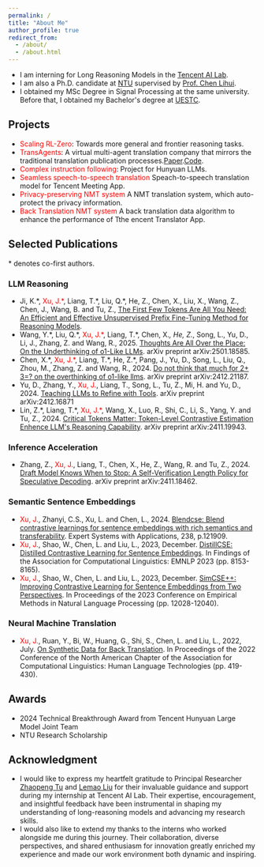 ```yaml
---
permalink: /
title: "About Me"
author_profile: true
redirect_from: 
  - /about/
  - /about.html
---
```



* I am interning for Long Reasoning Models in the [Tencent AI Lab](https://ailab.tencent.com/ailab/zh/index). 
* I am also a Ph.D. candidate at [NTU](https://www.ntu.edu.sg/) supervised by [Prof. Chen Lihui](https://scholar.google.com/citations?user=XqNeXssAAAAJ&hl=en).
* I obtained my MSc Degree in Signal Processing at the same university. Before that, I obtained my Bachelor's degree at [UESTC](https://en.uestc.edu.cn/).

Projects
---
- <span style="color:red">Scaling RL-Zero</span>: Towards more general and frontier reasoning tasks.
- <span style="color:red">TransAgents</span>: A virtual multi-agent translation company that mirrors the traditional translation publication processes.[Paper](https://aclanthology.org/2024.emnlp-demo.14/).[Code](https://github.com/minghao-wu/transagents).
- <span style="color:red">Complex instruction following</span>: Project for Hunyuan LLMs.
- <span style="color:red">Seamless speech-to-speech translation</span> Speach-to-speech translation model for Tencent Meeting App.
- <span style="color:red">Privacy-preserving NMT system</span> A NMT translation system, which auto-protect the privacy information.
- <span style="color:red">Back Translation NMT system</span> A back translation data algorithm to enhance the performance of Tthe encent Translator App.


Selected Publications
---
\* denotes co-first authors.
### LLM Reasoning
* Ji, K.\*, <span style="color:red">Xu, J.\*</span>, Liang, T.\*, Liu, Q.\*, He, Z., Chen, X., Liu, X., Wang, Z., Chen, J., Wang, B. and Tu, Z., [The First Few Tokens Are All You Need: An Efficient and Effective Unsupervised Prefix Fine-Tuning Method for Reasoning Models](http://dx.doi.org/10.13140/RG.2.2.33772.07043). 
* Wang, Y.\*, Liu, Q.\*, <span style="color:red">Xu, J.\*</span>, Liang, T.\*, Chen, X.*, He, Z.*, Song, L., Yu, D., Li, J., Zhang, Z. and Wang, R., 2025. [Thoughts Are All Over the Place: On the Underthinking of o1-Like LLMs](https://arxiv.org/abs/2501.18585). arXiv preprint arXiv:2501.18585.  
* Chen, X.\*, <span style="color:red">Xu, J.\*</span>, Liang, T.\*, He, Z.\*, Pang, J., Yu, D., Song, L., Liu, Q., Zhou, M., Zhang, Z. and Wang, R., 2024. [Do not think that much for 2+ 3=? on the overthinking of o1-like llms](https://arxiv.org/abs/2412.21187). arXiv preprint arXiv:2412.21187.  
* Yu, D., Zhang, Y., <span style="color:red">Xu, J.</span>, Liang, T., Song, L., Tu, Z., Mi, H. and Yu, D., 2024. [Teaching LLMs to Refine with Tools](https://arxiv.org/abs/2412.16871). arXiv preprint arXiv:2412.16871  
* Lin, Z.\*, Liang, T.\*, <span style="color:red">Xu, J.\*</span>, Wang, X., Luo, R., Shi, C., Li, S., Yang, Y. and Tu, Z., 2024. [Critical Tokens Matter: Token-Level Contrastive Estimation Enhence LLM's Reasoning Capability](https://arxiv.org/abs/2411.19943). arXiv preprint arXiv:2411.19943.  

### Inference Acceleration
* Zhang, Z., <span style="color:red">Xu, J.</span>, Liang, T., Chen, X., He, Z., Wang, R. and Tu, Z., 2024. [Draft Model Knows When to Stop: A Self-Verification Length Policy for Speculative Decoding](https://arxiv.org/abs/2411.18462). arXiv preprint arXiv:2411.18462.  


### Semantic Sentence Embeddings
* <span style="color:red">Xu, J.</span>, Zhanyi, C.S., Xu, L. and Chen, L., 2024. [Blendcse: Blend contrastive learnings for sentence embeddings with rich semantics and transferability](https://www.sciencedirect.com/science/article/abs/pii/S0957417423024119). Expert Systems with Applications, 238, p.121909.  
* <span style="color:red">Xu, J.</span>, Shao, W., Chen, L. and Liu, L., 2023, December. [DistillCSE: Distilled Contrastive Learning for Sentence Embeddings](https://aclanthology.org/2023.findings-emnlp.547/). In Findings of the Association for Computational Linguistics: EMNLP 2023 (pp. 8153-8165).  
* <span style="color:red">Xu, J.</span>, Shao, W., Chen, L. and Liu, L., 2023, December. [SimCSE++: Improving Contrastive Learning for Sentence Embeddings from Two Perspectives](https://aclanthology.org/2023.emnlp-main.737/). In Proceedings of the 2023 Conference on Empirical Methods in Natural Language Processing (pp. 12028-12040).  


### Neural Machine Translation
* <span style="color:red">Xu, J.</span>, Ruan, Y., Bi, W., Huang, G., Shi, S., Chen, L. and Liu, L., 2022, July. [On Synthetic Data for Back Translation](https://aclanthology.org/2022.naacl-main.32/). In Proceedings of the 2022 Conference of the North American Chapter of the Association for Computational Linguistics: Human Language Technologies (pp. 419-430).



Awards
---
* 2024 Technical Breakthrough Award from Tencent Hunyuan Large Model Joint Team
* NTU Research Scholarship


Acknowledgment
---
- I would like to express my heartfelt gratitude to Principal Researcher [Zhaopeng Tu](https://tuzhaopeng.github.io/) and [Lemao Liu](https://lemaoliu.github.io/) for their invaluable guidance and support during my internship at Tencent AI Lab. Their expertise, encouragement, and insightful feedback have been instrumental in shaping my understanding of long-reasoning models and advancing my research skills.  
- I would also like to extend my thanks to the interns who worked alongside me during this journey. Their collaboration, diverse perspectives, and shared enthusiasm for innovation greatly enriched my experience and made our work environment both dynamic and inspiring.
